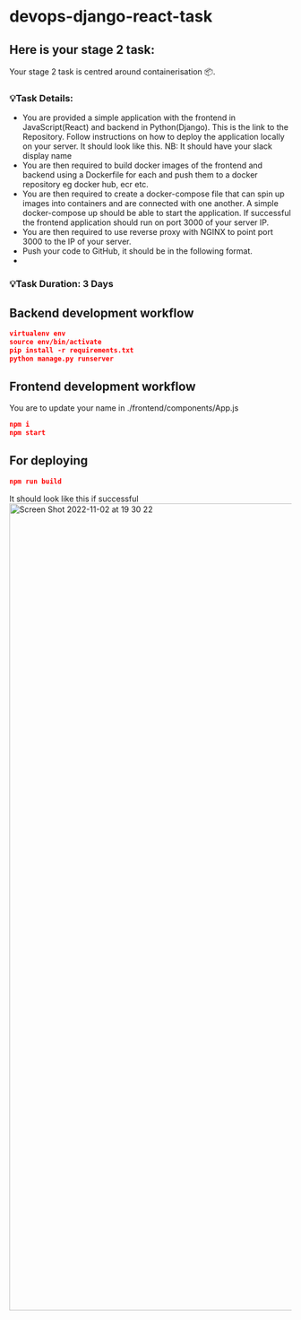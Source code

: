 # devops-django-react-task

## Here is your stage 2 task:
Your stage 2 task is centred around containerisation :package:.

### :bulb:Task Details:
- You are provided a simple application with the frontend in JavaScript(React) and backend in Python(Django). This is the link to the Repository. Follow instructions on how to deploy the application locally on your server. It should look like this. NB: It should have your slack display name
- You are then required to build docker images of the frontend and backend using a Dockerfile for each and push them to a docker repository eg docker hub, ecr etc.
- You are then required to create a docker-compose file that can spin up images into containers and are connected with one another. A simple docker-compose up should be able to start the application. If successful the frontend application should run on port 3000 of your server IP.
- You are then required to use reverse proxy with NGINX to point port 3000 to the IP of your server.
- Push your code to GitHub, it should be in the following format.
- 
### :bulb:Task Duration: 3 Days

## Backend development workflow

```json
virtualenv env
source env/bin/activate
pip install -r requirements.txt
python manage.py runserver
```

## Frontend development workflow

You are to update your name in ./frontend/components/App.js

```json
npm i
npm start
```

## For deploying

```json
npm run build
```

It should look like this if successful
<img width="1440" alt="Screen Shot 2022-11-02 at 19 30 22" src="https://user-images.githubusercontent.com/66765302/199572589-43bd05b7-95a6-455c-bc25-3cd437c95339.png">
